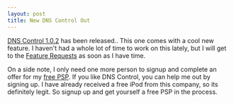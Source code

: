 ```yaml
--- 
layout: post
title: New DNS Control Out
---
```

[DNS Control 1.0.2](http://r00tshell.com/wp-admin/dns-control/) has been released.. This one comes with a cool new feature. I haven't had a whole lot of time to work on this lately, but I will get to the [Feature Requests](http://r00tshell.com/defects/) as soon as I have time.

On a side note, I only need one more person to signup and complete an offer for my [free PSP](http://ipodnanos.freepay.com/?r=32250495). If you like DNS Control, you can help me out by signing up. I have already received a free iPod from this company, so its definitely legit. So signup up and get yourself a free PSP in the process.

